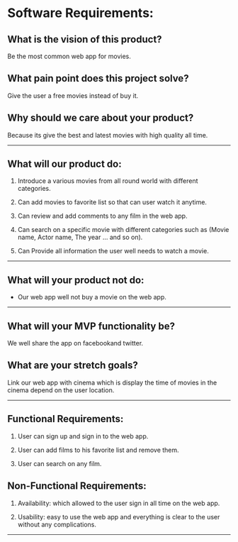# Software Requirements:


## What is the vision of this product?

Be the most common web app for movies.

## What pain point does this project solve?

Give the user a free movies instead of buy it.

## Why should we care about your product?

Because its give the best and latest movies with high quality all time.

***********************************************************************************************************************************************************************

## What will our product do:

1. Introduce a various movies from all round world with different categories. 

2. Can add movies to favorite list so that can user watch it anytime. 

3. Can review and add comments to any film in the web app. 

4. Can search on a specific movie with different categories such as (Movie name, Actor name, The year ... and so on). 

5. Can Provide all information the user well needs to watch a movie. 

***********************************************************************************************************************************************************************

## What will your product not do:

- Our web app well not buy a movie on the web app.


***********************************************************************************************************************************************************************

## What will your MVP functionality be?

We well share the app on facebookand twitter.

## What are your stretch goals?

Link our web app with cinema which is display the time of movies in the cinema depend on the user location.


***********************************************************************************************************************************************************************

## Functional Requirements: 

  

1. User can sign up and sign in to the web app. 

2. User can add films to his favorite list and remove them. 

3. User can search on any film. 

  

## Non-Functional Requirements: 

  

1. Availability: which allowed to the user sign in all time on the web app. 

2. Usability: easy to use the web app and everything is clear to the user without any complications. 

************************************************************************************************************************************************************************



